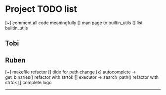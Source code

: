 # Project TODO list

[~] comment all code meaningfully
[] man page to builtin_utils
[] list builtin_utils

## Tobi

## Ruben

[~] makefile refactor
[] tilde for path change
[x] autocomplete -> get_binaries() refactor with strtok
[] executor -> search_path() refactor with strtok
[] complete logo

---
